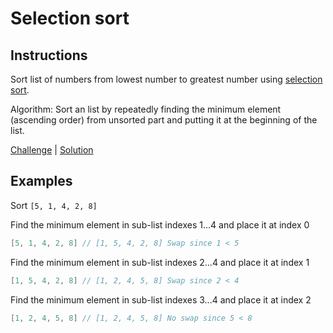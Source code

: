 # Selection sort

## Instructions

Sort list of numbers from lowest number to greatest number using
[selection sort](https://en.wikipedia.org/wiki/Selection_sort).

Algorithm: Sort an list by repeatedly finding the minimum element (ascending order) from unsorted part and putting it at
the beginning of the list.

[Challenge](Challenge.kt) | [Solution](Solution.kt)

## Examples

Sort `[5, 1, 4, 2, 8]`

Find the minimum element in sub-list indexes 1...4 and place it at index 0
```kotlin
[5, 1, 4, 2, 8] // [1, 5, 4, 2, 8] Swap since 1 < 5
```

Find the minimum element in sub-list indexes 2...4 and place it at index 1
```kotlin
[1, 5, 4, 2, 8] // [1, 2, 4, 5, 8] Swap since 2 < 4
```

Find the minimum element in sub-list indexes 3...4 and place it at index 2
```kotlin
[1, 2, 4, 5, 8] // [1, 2, 4, 5, 8] No swap since 5 < 8
```
